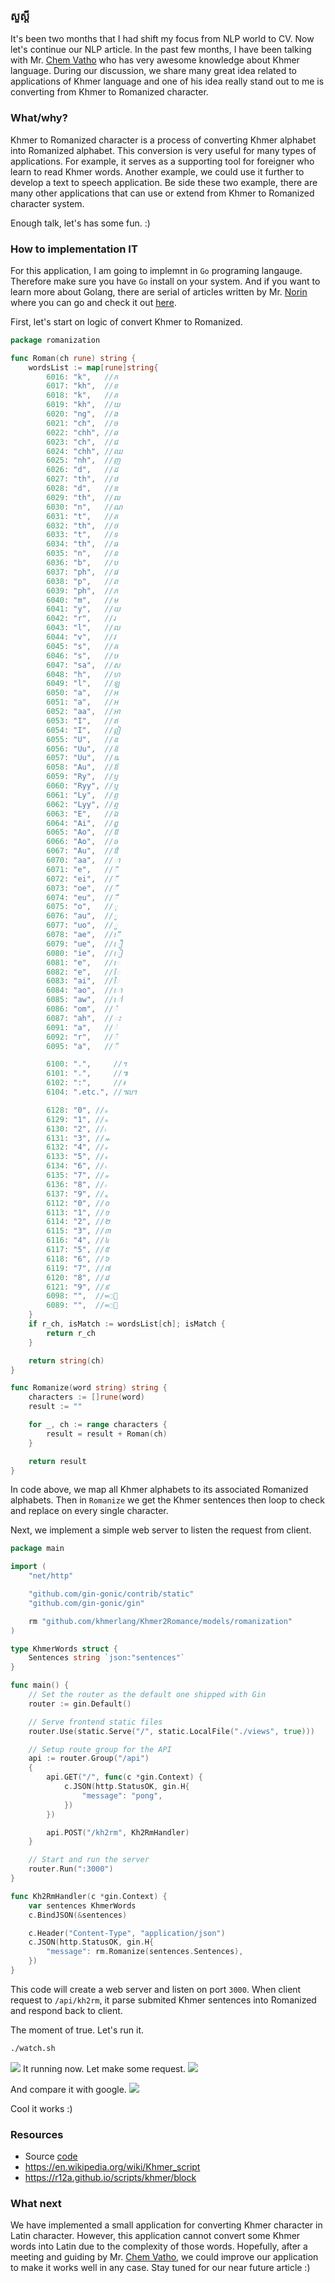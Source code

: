 ### សួស្តី
It's been two months that I had shift my focus from NLP world to CV. Now let's continue our NLP article. In the past few months, I have been talking with Mr. [Chem Vatho](https://www.facebook.com/chem.vatho) who has very awesome knowledge about Khmer language. During our discussion, we share many great idea related to applications of Khmer language and one of his idea really stand out to me is converting from Khmer to Romanized character.

### What/why?
Khmer to Romanized character is a process of converting Khmer alphabet into Romanized alphabet. This conversion is very useful  for many types of applications. For example, it serves as a supporting tool for foreigner who learn to read Khmer words. Another example, we could use it further to develop a text to speech application.  Be side these two example, there are many other applications that can use or extend from Khmer to Romanized character system.

Enough talk, let's has some fun. :)

### How to implementation IT
For this application, I am going to implemnt in `Go` programing langauge. Therefore make sure you have `Go` install on your system. And if you want to learn more about Golang, there are serial of articles written by Mr. [Norin](https://viblo.asia/u/norin) where you can go and check it out [here](https://viblo.asia/p/putting-together-a-golang-app-part-i-Qbq5QLJXlD8).

First, let's start on logic of convert Khmer to Romanized.
```go
package romanization

func Roman(ch rune) string {
	wordsList := map[rune]string{
		6016: "k",   //ក
		6017: "kh",  //ខ
		6018: "k",   //គ
		6019: "kh",  //ឃ
		6020: "ng",  //ង
		6021: "ch",  //ច
		6022: "chh", //ឆ
		6023: "ch",  //ជ
		6024: "chh", //ឈ
		6025: "nh",  //ញ
		6026: "d",   //ដ
		6027: "th",  //ឋ
		6028: "d",   //ឌ
		6029: "th",  //ឍ
		6030: "n",   //ណ
		6031: "t",   //ត
		6032: "th",  //ថ
		6033: "t",   //ទ
		6034: "th",  //ធ
		6035: "n",   //ន
		6036: "b",   //ប
		6037: "ph",  //ផ
		6038: "p",   //ព
		6039: "ph",  //ភ
		6040: "m",   //ម
		6041: "y",   //យ
		6042: "r",   //រ
		6043: "l",   //ល
		6044: "v",   //វ
		6045: "s",   //ឝ
		6046: "s",   //ឞ
		6047: "sa",  //ស
		6048: "h",   //ហ
		6049: "l",   //ឡ
		6050: "a",   //អ
		6051: "a",   //ឣ
		6052: "aa",  //ឤ
		6053: "I",   //ឥ
		6054: "I",   //ឦ
		6055: "U",   //ឧ
		6056: "Uu",  //ឨ
		6057: "Uu",  //ឩ
		6058: "Au",  //ឪ
		6059: "Ry",  //ឫ
		6060: "Ryy", //ឬ
		6061: "Ly",  //ឭ
		6062: "Lyy", //ឮ
		6063: "E",   //ឯ
		6064: "Ai",  //ឰ
		6065: "Ao",  //ឱ
		6066: "Ao",  //ឲ
		6067: "Au",  //ឳ
		6070: "aa",  //ា
		6071: "e",   //ិ
		6072: "ei",  //ី
		6073: "oe",  //ឹ
		6074: "eu",  //ឺ
		6075: "o",   //ុ
		6076: "au",  //ូ
		6077: "uo",  //ួ
		6078: "ae",  //ើ
		6079: "ue",  //ឿ
		6080: "ie",  //ៀ
		6081: "e",   //េ
		6082: "e",   //ែ
		6083: "ai",  //ៃ
		6084: "ao",  //ោ
		6085: "aw",  //ៅ
		6086: "om",  //ំ
		6087: "ah",  //ះ
		6091: "a",   //់
		6092: "r",   //៌
		6095: "a",   //៏

		6100: ".",     //។
		6101: ".",     //៕
		6102: ":",     //៖
		6104: ".etc.", //៘

		6128: "0", //៰
		6129: "1", //៱
		6130: "2", //៲
		6131: "3", //៳
		6132: "4", //៴
		6133: "5", //៵
		6134: "6", //៶
		6135: "7", //៷
		6136: "8", //៸
		6137: "9", //៹
		6112: "0", //០
		6113: "1", //១
		6114: "2", //២
		6115: "3", //៣
		6116: "4", //៤
		6117: "5", //៥
		6118: "6", //៦
		6119: "7", //៧
		6120: "8", //៨
		6121: "9", //៩
		6098: "",  //=្
		6089: "",  //=៉
	}
	if r_ch, isMatch := wordsList[ch]; isMatch {
		return r_ch
	}

	return string(ch)
}

func Romanize(word string) string {
	characters := []rune(word)
	result := ""

	for _, ch := range characters {
		result = result + Roman(ch)
	}

	return result
}
```
In code above, we map all Khmer alphabets to  its associated Romanized alphabets. Then in `Romanize` we get the Khmer sentences then loop to check and replace on every single character.


Next, we implement a simple web server to listen the request from client.
```go
package main

import (
	"net/http"

	"github.com/gin-gonic/contrib/static"
	"github.com/gin-gonic/gin"

	rm "github.com/khmerlang/Khmer2Romance/models/romanization"
)

type KhmerWords struct {
	Sentences string `json:"sentences"`
}

func main() {
	// Set the router as the default one shipped with Gin
	router := gin.Default()

	// Serve frontend static files
	router.Use(static.Serve("/", static.LocalFile("./views", true)))

	// Setup route group for the API
	api := router.Group("/api")
	{
		api.GET("/", func(c *gin.Context) {
			c.JSON(http.StatusOK, gin.H{
				"message": "pong",
			})
		})

		api.POST("/kh2rm", Kh2RmHandler)
	}

	// Start and run the server
	router.Run(":3000")
}

func Kh2RmHandler(c *gin.Context) {
	var sentences KhmerWords
	c.BindJSON(&sentences)

	c.Header("Content-Type", "application/json")
	c.JSON(http.StatusOK, gin.H{
		"message": rm.Romanize(sentences.Sentences),
	})
}

```
This code will create a web server and listen on port `3000`. When client request to `/api/kh2rm`, it parse submited Khmer sentences into Romanized and respond back to client.

The moment of true.
Let's run it.
```sh
./watch.sh
```
![](https://images.viblo.asia/7f2e76e7-d7f6-41eb-9fc6-40c22c60e7fe.png)
It running now.
Let make some request.
![](https://images.viblo.asia/3a492e3c-593c-4282-96f9-b21e1fa51afd.png)

And compare it with google.
![](https://images.viblo.asia/a6667931-04e5-4fb7-9db0-594e8f80355a.png)

Cool it works :)
### Resources
- Source [code](https://github.com/khmerlang/Khmer2Romanized)
- https://en.wikipedia.org/wiki/Khmer_script
- https://r12a.github.io/scripts/khmer/block
### What next
We have implemented a small application for converting Khmer character in Latin character. However, this application cannot convert some Khmer words into Latin due to the complexity of those words. Hopefully, after a meeting and guiding by Mr. [Chem Vatho](https://www.facebook.com/chem.vatho), we could improve our application to make it works well in any case.  Stay tuned for our near future article :)